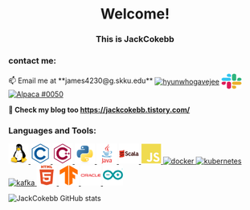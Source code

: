 <h1 align="center"> Welcome! </h1>
<h3 align="center"> This is JackCokebb </h3>


<h3 align="left">contact me:</h3>
<p align="left">
  📫 Email me at **james4230@g.skku.edu**
  <a href="https://instagram.com/hyunwhogavejee" target="blank"><img align="center" src="https://raw.githubusercontent.com/rahuldkjain/github-profile-readme-generator/master/src/images/icons/Social/instagram.svg" alt="hyunwhogavejee" height="30" width="40" /></a>
  <a href="https://JackCokebb.slack.com/team/U02SV76DGLU" target="blank"><img align="center" src="https://raw.githubusercontent.com/devicons/devicon/master/icons/slack/slack-original.svg" alt="Slack" height="30" width="40" /></a>
  <a href="https://discord.gg/Alpaca#0050" target="blank"><img align="center" src="https://raw.githubusercontent.com/rahuldkjain/github-profile-readme-generator/master/src/images/icons/Social/discord.svg" alt="Alpaca #0050" height="30" width="40" /></a>
</p>

**📕 Check my blog too https://jackcokebb.tistory.com/**


<h3 align="left">Languages and Tools:</h3>
<p align="left">
  <a href="https://www.linux.org/" target="_blank"> <img src="https://raw.githubusercontent.com/devicons/devicon/master/icons/linux/linux-original.svg" alt="Linux" width="40" height="40"/> </a>
  <a href="https://en.cppreference.com/w/c/language" target="_blank"> <img src="https://raw.githubusercontent.com/devicons/devicon/master/icons/c/c-line.svg" alt="c language" width="40" height="40"/> </a>
  <a href="https://en.cppreference.com/w/" target="_blank"> <img src="https://raw.githubusercontent.com/devicons/devicon/master/icons/cplusplus/cplusplus-line.svg" alt="c++ language" width="40" height="40"/> </a>
  <a href="https://www.python.org" target="_blank"> <img src="https://raw.githubusercontent.com/devicons/devicon/master/icons/python/python-original.svg" alt="python" width="40" height="40"/> </a>
  <a href="https://www.java.com" target="_blank"> <img src="https://raw.githubusercontent.com/devicons/devicon/master/icons/java/java-original-wordmark.svg" alt="java" width="40" height="40"/> </a>
  <a href="https://www.scala-lang.org/" target="_blank"> <img src="https://raw.githubusercontent.com/devicons/devicon/master/icons/scala/scala-original-wordmark.svg" alt="scala language" width="40" height="40"/> </a>
  <a href="https://developer.mozilla.org/en-US/docs/Web/JavaScript" target="_blank"> <img src="https://raw.githubusercontent.com/devicons/devicon/master/icons/javascript/javascript-plain.svg" alt="javascript" width="40" height="40"/> </a>
    <!-- <a href="https://www.w3schools.com/css/" target="_blank"> <img src="https://raw.githubusercontent.com/devicons/devicon/master/icons/css3/css3-original-wordmark.svg" alt="css3" width="40" height="40"/> </a>-->
    <!-- <a href="https://developer.mozilla.org/en-US/docs/Web/JavaScript" target="_blank"> <img src="https://raw.githubusercontent.com/devicons/devicon/master/icons/javascript/javascript-original.svg" alt="javascript" width="40" height="40"/> </a>-->
  <a href="https://www.docker.com/" target="_blank"> <img src="https://raw.githubusercontent.com/rahuldkjain/github-profile-readme-generator/master/src/images/icons/Devops/docker.svg" alt="docker" width="40" height="40"/> </a>
  <a href="https://kubernetes.io/" target="_blank"> <img src="https://raw.githubusercontent.com/rahuldkjain/github-profile-readme-generator/master/src/images/icons/Devops/kubernetes.svg" alt="kubernetes" width="40" height="40"/> </a>
  <a href="https://kafka.apache.org/" target="_blank"> <img src="https://www.vectorlogo.zone/logos/apache_kafka/apache_kafka-ar21.svg" alt="kafka" width="40" height="40"/> </a>
  <a href="https://developer.mozilla.org/ko/docs/Web/HTML" target="_blank"> <img src="https://raw.githubusercontent.com/devicons/devicon/master/icons/html5/html5-plain-wordmark.svg" alt="HTML5" width="40" height="40"/> </a>
  <a href="https://www.tensorflow.org/" target="_blank"> <img src="https://raw.githubusercontent.com/devicons/devicon/master/icons/tensorflow/tensorflow-original.svg" alt="tensorflow" width="40" height="40"/> </a>
  <a href="https://www.oracle.com/index.html" target="_blank"> <img src="https://raw.githubusercontent.com/devicons/devicon/master/icons/oracle/oracle-original.svg" alt="oracle" width="40" height="40"/> </a>
  <a href="https://www.arduino.cc/" target="_blank"> <img src="https://raw.githubusercontent.com/devicons/devicon/master/icons/arduino/arduino-original.svg" alt="arduino" width="40" height="40"/> </a>



![JackCokebb GitHub stats](https://github-readme-stats.vercel.app/api?username=JackCokebb&show_icons=true&theme=swift)


